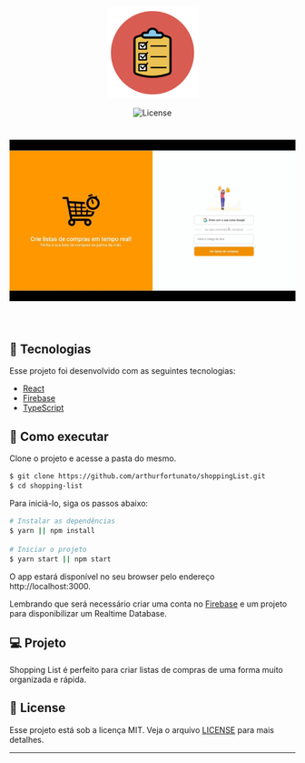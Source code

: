 <p align="center">
  <img alt="Logo" src=".github/logo.png" width="160px">
</p>

<p align="center">
  <img  src="https://img.shields.io/static/v1?label=license&message=MIT&color=8257E5&labelColor=000000" alt="License">   
</p>

<h1 align="center">
    <img alt="Gif do projeto" src=".github/landing.gif" />
</h1>

<br>

## 🧪 Tecnologias

Esse projeto foi desenvolvido com as seguintes tecnologias:

- [React](https://reactjs.org)
- [Firebase](https://firebase.google.com/)
- [TypeScript](https://www.typescriptlang.org/)

## 🚀 Como executar

Clone o projeto e acesse a pasta do mesmo.

```bash
$ git clone https://github.com/arthurfortunato/shoppingList.git
$ cd shopping-list
```

Para iniciá-lo, siga os passos abaixo:
```bash
# Instalar as dependências
$ yarn || npm install

# Iniciar o projeto
$ yarn start || npm start
```
O app estará disponível no seu browser pelo endereço http://localhost:3000.

Lembrando que será necessário criar uma conta no [Firebase](https://firebase.google.com/) e um projeto para disponibilizar um Realtime Database.

## 💻 Projeto

Shopping List é perfeito para criar listas de compras de uma forma muito organizada e rápida. 


## 📝 License

Esse projeto está sob a licença MIT. Veja o arquivo [LICENSE](LICENSE.md) para mais detalhes.

---